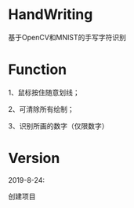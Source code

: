 # HandWriting

 基于OpenCV和MNIST的手写字符识别

# Function

1、鼠标按住随意划线；

2、可清除所有绘制；

3、识别所画的数字（仅限数字）

# Version

2019-8-24:

创建项目
